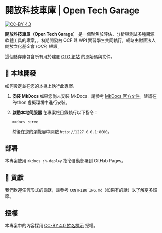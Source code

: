 # 開放科技車庫 | Open Tech Garage

[![CC-BY 4.0](https://img.shields.io/badge/License-CC%20BY%204.0-lightgrey.svg)](https://creativecommons.org/licenses/by/4.0/)

**開放科技車庫（Open Tech Garage）** 是一個聚焦於評估、分析與測試多種開源軟體工具的專案，，初期開發由 OCF 與 WPI 實習學生共同執行，網站由財團法人開放文化基金會 (OCF) 維護。

這個儲存庫包含所有用於建置 [OTG 網站](https://a4ltw.github.io/otg/) 的原始碼與文件。

## 🚀 本地開發

如何設定並在您的本機上執行此專案。

1.  **安裝 MkDocs**
    如果您尚未安裝 MkDocs，請參考 [MkDocs 官方文件](https://www.mkdocs.org/#installation)。建議在 Python 虛擬環境中進行安裝。

2.  **啟動本地伺服器**
    在專案根目錄執行以下指令：
    ```bash
    mkdocs serve
    ```
    然後在您的瀏覽器中開啟 `http://1227.0.0.1:8000`。

## 部署

本專案使用 `mkdocs gh-deploy` 指令自動部署到 GitHub Pages。

## 🤝 貢獻

我們歡迎任何形式的貢獻，請參考 `CONTRIBUTING.md`（如果有的話）以了解更多細節。

## 授權

本專案中的內容採用 [CC-BY 4.0 姓名標示](https://creativecommons.org/licenses/by/4.0/deed.zh-hant) 授權。
